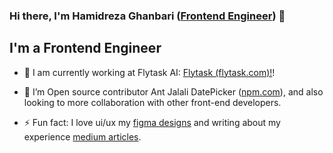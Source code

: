 ### Hi there, I'm Hamidreza Ghanbari ([Frontend Engineer][website]) 👋


## I'm a Frontend Engineer

- 🔭 I am currently working at Flytask AI: [Flytask (flytask.com)!][flytask]!

- 👯 I’m Open source contributor Ant Jalali DatePicker ([npm.com](https://www.npmjs.com/package/antd-jalali-plus)), and also looking to more collaboration with other front-end developers.

- ⚡ Fun fact: I love ui/ux my [figma designs][figma] and writing about my experience [medium articles][medium].

<br />

[website]: https://hamidreza-ghanbari.vercel.app
[flytask]: https://flytask.com
[github]: https://github.com/hamidrezaghanbari
[jalali]: https://www.npmjs.com/package/antd-jalali-plus
[figma]: https://www.figma.com/@hamidghanbari
[medium]: https://www.medium.com/@hamidrezaghanbari
[linkedin]: https://linkedin.com/in/hamidrezaghanbari
